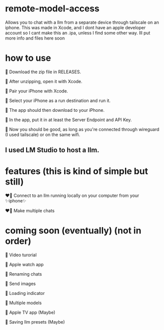 # remote-model-access
Allows you to chat with a llm from a separate device through tailscale on an iphone.
This was made in Xcode, and I dont have an apple developer account so I cant make this an .ipa, unless I find some other way.
Ill put more info and files here soon

# how to use
🔰 Download the zip file in RELEASES.

🔰 After unzipping, open it with Xcode.

🔰 Pair your iPhone with Xcode.

🔰 Select your iPhone as a run destination and run it.

🔰 The app should then download to your iPhone.

🔰 In the app, put it in at least the Server Endpoint and API Key.

🔰 Now you should be good, as long as you're connected through wireguard (I used tailscale) or on the same wifi.

## I used LM Studio to host a llm.

# features (this is kind of simple but still)
❤️‍🔥 Connect to an llm running locally on your computer from your ✨iphone✨

❤️‍🔥 Make multiple chats
 
 # coming soon (eventually) (not in order)
👀 Video turorial

👀 Apple watch app

👀 Renaming chats

👀 Send images

👀 Loading indicator

👀 Multiple models

👀 Apple TV app (Maybe)

👀 Saving llm presets (Maybe)
